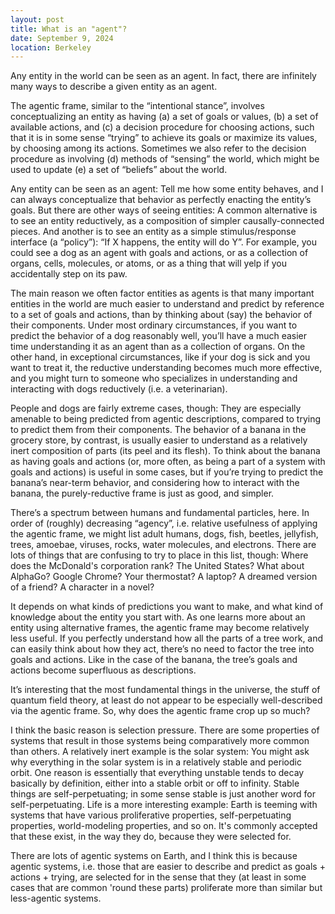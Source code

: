 ```yaml
---
layout: post
title: What is an "agent"?
date: September 9, 2024
location: Berkeley
---
```


Any entity in the world can be seen as an agent. In fact, there are infinitely many ways to describe a given entity as an agent.

The agentic frame, similar to the “intentional stance”, involves conceptualizing an entity as having (a) a set of goals or values, (b) a set of available actions, and (c) a decision procedure for choosing actions, such that it is in some sense “trying” to achieve its goals or maximize its values, by choosing among its actions. Sometimes we also refer to the decision procedure as involving (d) methods of “sensing” the world, which might be used to update (e) a set of “beliefs” about the world.

Any entity can be seen as an agent: Tell me how some entity behaves, and I can always conceptualize that behavior as perfectly enacting the entity’s goals. But there are other ways of seeing entities: A common alternative is to see an entity reductively, as a composition of simpler causally-connected pieces. And another is to see an entity as a simple stimulus/response interface (a “policy”): “If X happens, the entity will do Y”. For example, you could see a dog as an agent with goals and actions, or as a collection of organs, cells, molecules, or atoms, or as a thing that will yelp if you accidentally step on its paw.

The main reason we often factor entities as agents is that many important entities in the world are much easier to understand and predict by reference to a set of goals and actions, than by thinking about (say) the behavior of their components. Under most ordinary circumstances, if you want to predict the behavior of a dog reasonably well, you’ll have a much easier time understanding it as an agent than as a collection of organs. On the other hand, in exceptional circumstances, like if your dog is sick and you want to treat it, the reductive understanding becomes much more effective, and you might turn to someone who specializes in understanding and interacting with dogs reductively (i.e. a veterinarian).

People and dogs are fairly extreme cases, though: They are especially amenable to being predicted from agentic descriptions, compared to trying to predict them from their components. The behavior of a banana in the grocery store, by contrast, is usually easier to understand as a relatively inert composition of parts (its peel and its flesh). To think about the banana as having goals and actions (or, more often, as being a part of a system with goals and actions) is useful in some cases, but if you’re trying to predict the banana’s near-term behavior, and considering how to interact with the banana, the purely-reductive frame is just as good, and simpler.

There’s a spectrum between humans and fundamental particles, here. In order of (roughly) decreasing “agency”, i.e. relative usefulness of applying the agentic frame, we might list adult humans, dogs, fish, beetles, jellyfish, trees, amoebae, viruses, rocks, water molecules, and electrons. There are lots of things that are confusing to try to place in this list, though: Where does the McDonald's corporation rank? The United States? What about AlphaGo? Google Chrome? Your thermostat? A laptop? A dreamed version of a friend? A character in a novel?

It depends on what kinds of predictions you want to make, and what kind of knowledge about the entity you start with. As one learns more about an entity using alternative frames, the agentic frame may become relatively less useful. If you perfectly understand how all the parts of a tree work, and can easily think about how they act, there’s no need to factor the tree into goals and actions. Like in the case of the banana, the tree’s goals and actions become superfluous as descriptions.

It’s interesting that the most fundamental things in the universe, the stuff of quantum field theory, at least do not appear to be especially well-described via the agentic frame. So, why does the agentic frame crop up so much?

I think the basic reason is selection pressure. There are some properties of systems that result in those systems being comparatively more common than others. A relatively inert example is the solar system: You might ask why everything in the solar system is in a relatively stable and periodic orbit. One reason is essentially that everything unstable tends to decay basically by definition, either into a stable orbit or off to infinity. Stable things are self-perpetuating; in some sense stable is just another word for self-perpetuating. Life is a more interesting example: Earth is teeming with systems that have various proliferative properties, self-perpetuating properties, world-modeling properties, and so on. It's commonly accepted that these exist, in the way they do, because they were selected for.

There are lots of agentic systems on Earth, and I think this is because agentic systems, i.e. those that are easier to describe and predict as goals + actions + trying, are selected for in the sense that they (at least in some cases that are common 'round these parts) proliferate more than similar but less-agentic systems.
